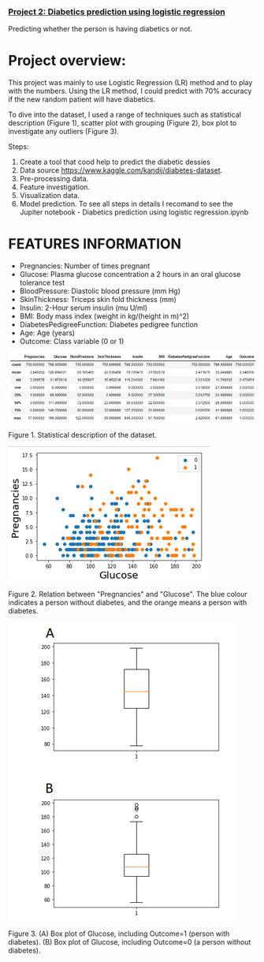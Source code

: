 ### [Project 2: Diabetics prediction using logistic regression](https://github.com/TheAnuska/Diabetics_prediction_using_logistic_regression/tree/master)

Predicting whether the person is having diabetics or not. 

# Project overview:

This project was mainly to use Logistic Regression (LR) method and to play with the numbers. Using the LR method, I could predict with 70% accuracy if the new random patient will have diabetics. 

To dive into the dataset, I used a range of techniques such as statistical description (Figure 1), scatter plot with grouping (Figure 2), box plot to investigate any outliers (Figure 3).

Steps: 
1. Create a tool that cood help to predict the diabetic dessies
2. Data source https://www.kaggle.com/kandij/diabetes-dataset.
3. Pre-processing data.
4. Feature investigation.
5. Visualization data.
6. Model prediction. 
To see all steps in details I recomand to see the Jupiter notebook - Diabetics prediction using logistic regression.ipynb


# FEATURES INFORMATION
* Pregnancies: Number of times pregnant
* Glucose: Plasma glucose concentration a 2 hours in an oral glucose tolerance test
* BloodPressure: Diastolic blood pressure (mm Hg)
* SkinThickness: Triceps skin fold thickness (mm)
* Insulin: 2-Hour serum insulin (mu U/ml)
* BMI: Body mass index (weight in kg/(height in m)^2)
* DiabetesPedigreeFunction: Diabetes pedigree function
* Age: Age (years)
* Outcome: Class variable (0 or 1)



![](https://github.com/TheAnuska/Diabetics_prediction_using_logistic_regression/blob/master/figures/df_describe.png)

Figure 1. Statistical description of the dataset.

![](https://github.com/TheAnuska/Diabetics_prediction_using_logistic_regression/blob/master/figures/Pregnancies_vs_Glucose.png)

Figure 2. Relation between "Pregnancies" and "Glucose". The blue colour indicates a person without diabetes, and the orange means a person with diabetes.

![](https://github.com/TheAnuska/Diabetics_prediction_using_logistic_regression/blob/master/figures/Remove_outliers.png)

Figure 3. (A) Box plot of Glucose, including Outcome=1 (person with diabetes). (B) Box plot of Glucose, including Outcome=0 (a person without diabetes).




